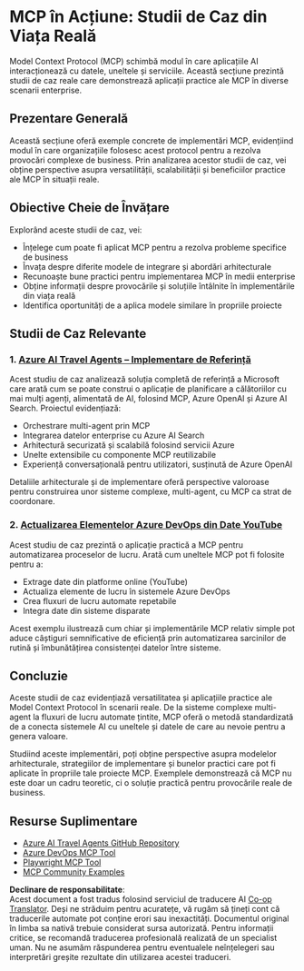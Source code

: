 <!--
CO_OP_TRANSLATOR_METADATA:
{
  "original_hash": "6c11b6162171abc895ed75d1e0f368a3",
  "translation_date": "2025-06-20T19:10:57+00:00",
  "source_file": "09-CaseStudy/README.md",
  "language_code": "ro"
}
-->
# MCP în Acțiune: Studii de Caz din Viața Reală

Model Context Protocol (MCP) schimbă modul în care aplicațiile AI interacționează cu datele, uneltele și serviciile. Această secțiune prezintă studii de caz reale care demonstrează aplicații practice ale MCP în diverse scenarii enterprise.

## Prezentare Generală

Această secțiune oferă exemple concrete de implementări MCP, evidențiind modul în care organizațiile folosesc acest protocol pentru a rezolva provocări complexe de business. Prin analizarea acestor studii de caz, vei obține perspective asupra versatilității, scalabilității și beneficiilor practice ale MCP în situații reale.

## Obiective Cheie de Învățare

Explorând aceste studii de caz, vei:

- Înțelege cum poate fi aplicat MCP pentru a rezolva probleme specifice de business
- Învața despre diferite modele de integrare și abordări arhitecturale
- Recunoaște bune practici pentru implementarea MCP în medii enterprise
- Obține informații despre provocările și soluțiile întâlnite în implementările din viața reală
- Identifica oportunități de a aplica modele similare în propriile proiecte

## Studii de Caz Relevante

### 1. [Azure AI Travel Agents – Implementare de Referință](./travelagentsample.md)

Acest studiu de caz analizează soluția completă de referință a Microsoft care arată cum se poate construi o aplicație de planificare a călătoriilor cu mai mulți agenți, alimentată de AI, folosind MCP, Azure OpenAI și Azure AI Search. Proiectul evidențiază:

- Orchestrare multi-agent prin MCP
- Integrarea datelor enterprise cu Azure AI Search
- Arhitectură securizată și scalabilă folosind servicii Azure
- Unelte extensibile cu componente MCP reutilizabile
- Experiență conversațională pentru utilizatori, susținută de Azure OpenAI

Detaliile arhitecturale și de implementare oferă perspective valoroase pentru construirea unor sisteme complexe, multi-agent, cu MCP ca strat de coordonare.

### 2. [Actualizarea Elementelor Azure DevOps din Date YouTube](./UpdateADOItemsFromYT.md)

Acest studiu de caz prezintă o aplicație practică a MCP pentru automatizarea proceselor de lucru. Arată cum uneltele MCP pot fi folosite pentru a:

- Extrage date din platforme online (YouTube)
- Actualiza elemente de lucru în sistemele Azure DevOps
- Crea fluxuri de lucru automate repetabile
- Integra date din sisteme disparate

Acest exemplu ilustrează cum chiar și implementările MCP relativ simple pot aduce câștiguri semnificative de eficiență prin automatizarea sarcinilor de rutină și îmbunătățirea consistenței datelor între sisteme.

## Concluzie

Aceste studii de caz evidențiază versatilitatea și aplicațiile practice ale Model Context Protocol în scenarii reale. De la sisteme complexe multi-agent la fluxuri de lucru automate țintite, MCP oferă o metodă standardizată de a conecta sistemele AI cu uneltele și datele de care au nevoie pentru a genera valoare.

Studiind aceste implementări, poți obține perspective asupra modelelor arhitecturale, strategiilor de implementare și bunelor practici care pot fi aplicate în propriile tale proiecte MCP. Exemplele demonstrează că MCP nu este doar un cadru teoretic, ci o soluție practică pentru provocările reale de business.

## Resurse Suplimentare

- [Azure AI Travel Agents GitHub Repository](https://github.com/Azure-Samples/azure-ai-travel-agents)
- [Azure DevOps MCP Tool](https://github.com/microsoft/azure-devops-mcp)
- [Playwright MCP Tool](https://github.com/microsoft/playwright-mcp)
- [MCP Community Examples](https://github.com/microsoft/mcp)

**Declinare de responsabilitate**:  
Acest document a fost tradus folosind serviciul de traducere AI [Co-op Translator](https://github.com/Azure/co-op-translator). Deși ne străduim pentru acuratețe, vă rugăm să țineți cont că traducerile automate pot conține erori sau inexactități. Documentul original în limba sa nativă trebuie considerat sursa autorizată. Pentru informații critice, se recomandă traducerea profesională realizată de un specialist uman. Nu ne asumăm răspunderea pentru eventualele neînțelegeri sau interpretări greșite rezultate din utilizarea acestei traduceri.